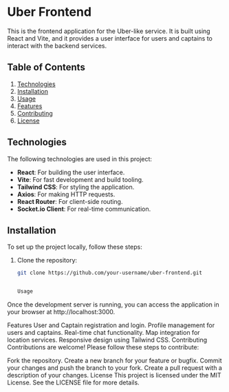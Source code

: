 # Uber Frontend

This is the frontend application for the Uber-like service. It is built using React and Vite, and it provides a user interface for users and captains to interact with the backend services.

## Table of Contents

1. [Technologies](../Uber-App/readme.md#technologies)
2. [Installation](../Uber-App/readme.md#installation)
3. [Usage](../Uber-App/readme.md#usage)
4. [Features](../Uber-App/readme.md#features)
5. [Contributing](../Uber-App/readme.md#contributing)
6. [License](../Uber-App/readme.md#license)

## Technologies

The following technologies are used in this project:

- **React**: For building the user interface.
- **Vite**: For fast development and build tooling.
- **Tailwind CSS**: For styling the application.
- **Axios**: For making HTTP requests.
- **React Router**: For client-side routing.
- **Socket.io Client**: For real-time communication.

## Installation

To set up the project locally, follow these steps:

1. Clone the repository:
   ```bash
   git clone https://github.com/your-username/uber-frontend.git


   Usage
Once the development server is running, you can access the application in your browser at http://localhost:3000.

Features
User and Captain registration and login.
Profile management for users and captains.
Real-time chat functionality.
Map integration for location services.
Responsive design using Tailwind CSS.
Contributing
Contributions are welcome! Please follow these steps to contribute:

Fork the repository.
Create a new branch for your feature or bugfix.
Commit your changes and push the branch to your fork.
Create a pull request with a description of your changes.
License
This project is licensed under the MIT License. See the LICENSE file for more details.

